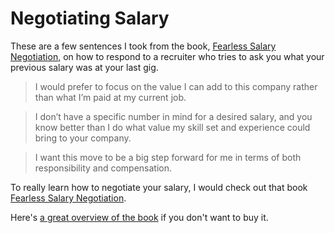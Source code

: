 # Negotiating Salary

These are a few sentences I took from the book, [Fearless Salary Negotiation](http://fearlesssalarynegotiation.com/), on how to respond to a recruiter who tries to ask you what your previous salary was at your last gig.

> I would prefer to focus on the value I can add to this company rather than what I’m paid at my current job.

> I don’t have a specific number in mind for a desired salary, and you know better than I do what value my skill set and experience could bring to your company.

> I want this move to be a big step forward for me in terms of both responsibility and compensation.

To really learn how to negotiate your salary, I would check out that book [Fearless Salary Negotiation](http://fearlesssalarynegotiation.com/).

Here's [a great overview of the book](http://www.kalzumeus.com/2016/06/03/kalzumeus-podcast-episode-12-salary-negotiation-with-josh-doody/) if you don't want to buy it.